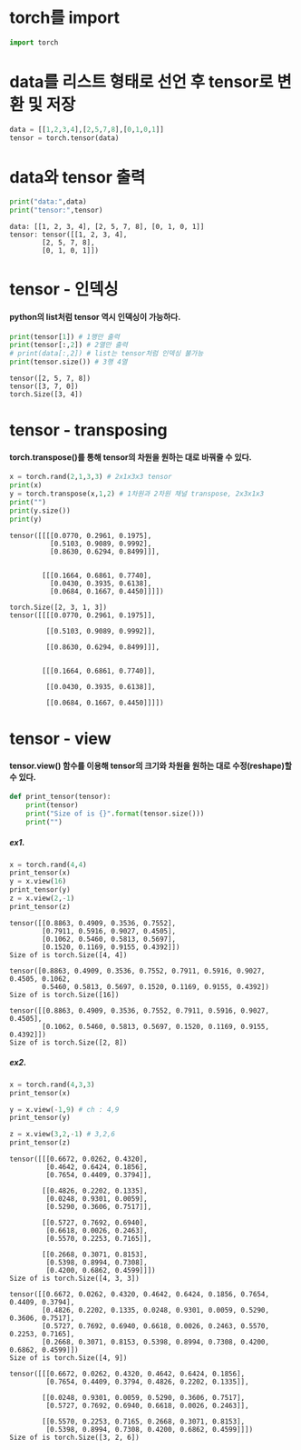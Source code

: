 # torch를 import


```python
import torch
```

# data를 리스트 형태로 선언 후 tensor로 변환 및 저장


```python
data = [[1,2,3,4],[2,5,7,8],[0,1,0,1]]
tensor = torch.tensor(data)
```

# data와 tensor 출력


```python
print("data:",data)
print("tensor:",tensor)
```

    data: [[1, 2, 3, 4], [2, 5, 7, 8], [0, 1, 0, 1]]
    tensor: tensor([[1, 2, 3, 4],
            [2, 5, 7, 8],
            [0, 1, 0, 1]])
    

# tensor - 인덱싱

#### python의 list처럼 tensor 역시 인덱싱이 가능하다.


```python
print(tensor[1]) # 1행만 출력
print(tensor[:,2]) # 2열만 출력
# print(data[:,2]) # list는 tensor처럼 인덱싱 불가능
print(tensor.size()) # 3행 4열
```

    tensor([2, 5, 7, 8])
    tensor([3, 7, 0])
    torch.Size([3, 4])
    

# tensor - transposing

#### torch.transpose()를 통해 tensor의 차원을 원하는 대로 바꿔줄 수 있다.


```python
x = torch.rand(2,1,3,3) # 2x1x3x3 tensor
print(x)
y = torch.transpose(x,1,2) # 1차원과 2차원 채널 transpose, 2x3x1x3
print("")
print(y.size())
print(y)
```

    tensor([[[[0.0770, 0.2961, 0.1975],
              [0.5103, 0.9089, 0.9992],
              [0.8630, 0.6294, 0.8499]]],
    
    
            [[[0.1664, 0.6861, 0.7740],
              [0.0430, 0.3935, 0.6138],
              [0.0684, 0.1667, 0.4450]]]])
    
    torch.Size([2, 3, 1, 3])
    tensor([[[[0.0770, 0.2961, 0.1975]],
    
             [[0.5103, 0.9089, 0.9992]],
    
             [[0.8630, 0.6294, 0.8499]]],
    
    
            [[[0.1664, 0.6861, 0.7740]],
    
             [[0.0430, 0.3935, 0.6138]],
    
             [[0.0684, 0.1667, 0.4450]]]])
    

# tensor - view

#### tensor.view() 함수를 이용해 tensor의 크기와 차원을 원하는 대로 수정(reshape)할 수 있다.


```python
def print_tensor(tensor):
    print(tensor)
    print("Size of is {}".format(tensor.size()))
    print("")
```

##### ex1.


```python
x = torch.rand(4,4)
print_tensor(x)
y = x.view(16)
print_tensor(y)
z = x.view(2,-1)
print_tensor(z)
```

    tensor([[0.8863, 0.4909, 0.3536, 0.7552],
            [0.7911, 0.5916, 0.9027, 0.4505],
            [0.1062, 0.5460, 0.5813, 0.5697],
            [0.1520, 0.1169, 0.9155, 0.4392]])
    Size of is torch.Size([4, 4])
    
    tensor([0.8863, 0.4909, 0.3536, 0.7552, 0.7911, 0.5916, 0.9027, 0.4505, 0.1062,
            0.5460, 0.5813, 0.5697, 0.1520, 0.1169, 0.9155, 0.4392])
    Size of is torch.Size([16])
    
    tensor([[0.8863, 0.4909, 0.3536, 0.7552, 0.7911, 0.5916, 0.9027, 0.4505],
            [0.1062, 0.5460, 0.5813, 0.5697, 0.1520, 0.1169, 0.9155, 0.4392]])
    Size of is torch.Size([2, 8])
    
    

##### ex2.


```python
x = torch.rand(4,3,3)
print_tensor(x)

y = x.view(-1,9) # ch : 4,9
print_tensor(y)

z = x.view(3,2,-1) # 3,2,6
print_tensor(z)
```

    tensor([[[0.6672, 0.0262, 0.4320],
             [0.4642, 0.6424, 0.1856],
             [0.7654, 0.4409, 0.3794]],
    
            [[0.4826, 0.2202, 0.1335],
             [0.0248, 0.9301, 0.0059],
             [0.5290, 0.3606, 0.7517]],
    
            [[0.5727, 0.7692, 0.6940],
             [0.6618, 0.0026, 0.2463],
             [0.5570, 0.2253, 0.7165]],
    
            [[0.2668, 0.3071, 0.8153],
             [0.5398, 0.8994, 0.7308],
             [0.4200, 0.6862, 0.4599]]])
    Size of is torch.Size([4, 3, 3])
    
    tensor([[0.6672, 0.0262, 0.4320, 0.4642, 0.6424, 0.1856, 0.7654, 0.4409, 0.3794],
            [0.4826, 0.2202, 0.1335, 0.0248, 0.9301, 0.0059, 0.5290, 0.3606, 0.7517],
            [0.5727, 0.7692, 0.6940, 0.6618, 0.0026, 0.2463, 0.5570, 0.2253, 0.7165],
            [0.2668, 0.3071, 0.8153, 0.5398, 0.8994, 0.7308, 0.4200, 0.6862, 0.4599]])
    Size of is torch.Size([4, 9])
    
    tensor([[[0.6672, 0.0262, 0.4320, 0.4642, 0.6424, 0.1856],
             [0.7654, 0.4409, 0.3794, 0.4826, 0.2202, 0.1335]],
    
            [[0.0248, 0.9301, 0.0059, 0.5290, 0.3606, 0.7517],
             [0.5727, 0.7692, 0.6940, 0.6618, 0.0026, 0.2463]],
    
            [[0.5570, 0.2253, 0.7165, 0.2668, 0.3071, 0.8153],
             [0.5398, 0.8994, 0.7308, 0.4200, 0.6862, 0.4599]]])
    Size of is torch.Size([3, 2, 6])
    
    
